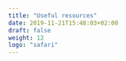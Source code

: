 ```yaml
---
title: "Useful resources"
date: 2019-11-21T15:48:03+02:00
draft: false
weight: 12
logo: "safari"
---
```


